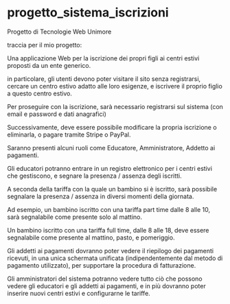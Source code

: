# progetto_sistema_iscrizioni

Progetto di Tecnologie Web Unimore

traccia per il mio progetto:

Una applicazione Web per la iscrizione dei propri figli ai centri estivi proposti da un ente generico.

in particolare, gli utenti devono poter visitare il sito senza registrarsi, cercare un centro estivo adatto alle loro esigenze, e iscrivere il proprio figlio a questo centro estivo. 

Per proseguire con la iscrizione, sarà necessario registrarsi sul sistema (con email e password e dati anagrafici)

Successivamente, deve essere possibile modificare la propria iscrizione o eliminarla, o pagare tramite Stripe o PayPal.

Saranno presenti alcuni ruoli come Educatore, Amministratore, Addetto ai pagamenti.

Gli educatori potranno entrare in un registro elettronico per i centri estivi che gestiscono, e segnare la presenza / assenza degli iscritti.

A seconda della tariffa con la quale un bambino si è iscritto, sarà possibile segnalare la presenza / assenza in diversi momenti della giornata.

Ad esempio, un bambino iscritto con una tariffa part time dalle 8 alle 10, sarà segnalabile come presente solo al mattino.

Un bambino iscritto  con una tariffa full time, dalle 8 alle 18, deve essere segnalabile come presente al mattino, pasto, e pomeriggio.

Gli addetti ai pagamenti dovranno poter vedere il riepilogo dei pagamenti ricevuti, in una unica schermata unificata (indipendentemente dal metodo di pagamento utilizzato), per supportare la procedura di fatturazione.

Gli amministratori del sistema potranno vedere tutto ciò che possono vedere gli educatori e gli addetti ai pagamenti, e in più dovranno poter inserire nuovi centri estivi e configurarne le tariffe.

